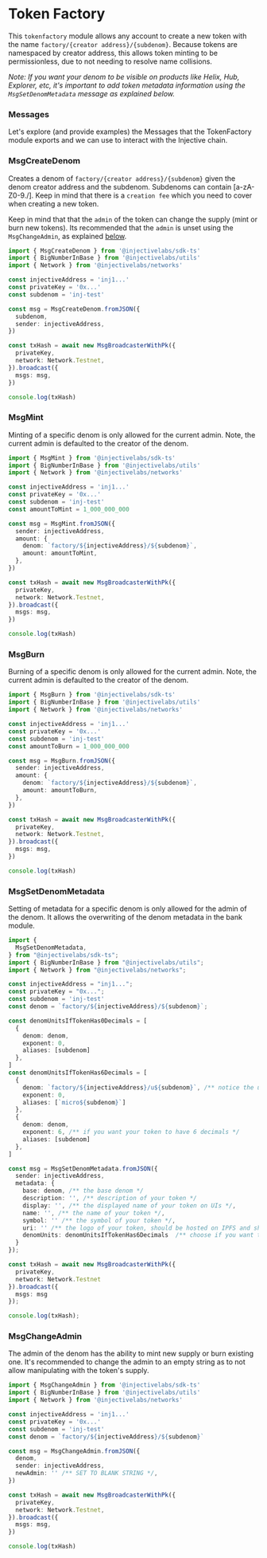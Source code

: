# Token Factory

This `tokenfactory` module allows any account to create a new token with the name `factory/{creator address}/{subdenom}`. Because tokens are namespaced by creator address, this allows token minting to be permissionless, due to not needing to resolve name collisions.

_Note: If you want your denom to be visible on products like Helix, Hub, Explorer, etc, it's important to add token metadata information using the `MsgSetDenomMetadata` message as explained below._

### Messages

Let's explore (and provide examples) the Messages that the TokenFactory module exports and we can use to interact with the Injective chain.

### MsgCreateDenom

Creates a denom of `factory/{creator address}/{subdenom}` given the denom creator address and the subdenom. Subdenoms can contain [a-zA-Z0-9./]. Keep in mind that there is a `creation fee` which you need to cover when creating a new token.

Keep in mind that that the `admin` of the token can change the supply (mint or burn new tokens). Its recommended that the `admin` is unset using the `MsgChangeAdmin`, as explained [below](#msgchangeadmin).

```ts
import { MsgCreateDenom } from '@injectivelabs/sdk-ts'
import { BigNumberInBase } from '@injectivelabs/utils'
import { Network } from '@injectivelabs/networks'

const injectiveAddress = 'inj1...'
const privateKey = '0x...'
const subdenom = 'inj-test'

const msg = MsgCreateDenom.fromJSON({
  subdenom,
  sender: injectiveAddress,
})

const txHash = await new MsgBroadcasterWithPk({
  privateKey,
  network: Network.Testnet,
}).broadcast({
  msgs: msg,
})

console.log(txHash)
```

### MsgMint

Minting of a specific denom is only allowed for the current admin. Note, the current admin is defaulted to the creator of the denom.

```ts
import { MsgMint } from '@injectivelabs/sdk-ts'
import { BigNumberInBase } from '@injectivelabs/utils'
import { Network } from '@injectivelabs/networks'

const injectiveAddress = 'inj1...'
const privateKey = '0x...'
const subdenom = 'inj-test'
const amountToMint = 1_000_000_000

const msg = MsgMint.fromJSON({
  sender: injectiveAddress,
  amount: {
    denom: `factory/${injectiveAddress}/${subdenom}`,
    amount: amountToMint,
  },
})

const txHash = await new MsgBroadcasterWithPk({
  privateKey,
  network: Network.Testnet,
}).broadcast({
  msgs: msg,
})

console.log(txHash)
```

### MsgBurn

Burning of a specific denom is only allowed for the current admin. Note, the current admin is defaulted to the creator of the denom.

```ts
import { MsgBurn } from '@injectivelabs/sdk-ts'
import { BigNumberInBase } from '@injectivelabs/utils'
import { Network } from '@injectivelabs/networks'

const injectiveAddress = 'inj1...'
const privateKey = '0x...'
const subdenom = 'inj-test'
const amountToBurn = 1_000_000_000

const msg = MsgBurn.fromJSON({
  sender: injectiveAddress,
  amount: {
    denom: `factory/${injectiveAddress}/${subdenom}`,
    amount: amountToBurn,
  },
})

const txHash = await new MsgBroadcasterWithPk({
  privateKey,
  network: Network.Testnet,
}).broadcast({
  msgs: msg,
})

console.log(txHash)
```

### MsgSetDenomMetadata

Setting of metadata for a specific denom is only allowed for the admin of the denom. It allows the overwriting of the denom metadata in the bank module.

```ts
import {
  MsgSetDenomMetadata,
} from "@injectivelabs/sdk-ts";
import { BigNumberInBase } from "@injectivelabs/utils";
import { Network } from "@injectivelabs/networks";

const injectiveAddress = "inj1...";
const privateKey = "0x...";
const subdenom = 'inj-test'
const denom = `factory/${injectiveAddress}/${subdenom}`;

const denomUnitsIfTokenHas0Decimals = [
  {
    denom: denom,
    exponent: 0,
    aliases: [subdenom]
  },
]
const denomUnitsIfTokenHas6Decimals = [
  {
    denom: `factory/${injectiveAddress}/u${subdenom}`, /** notice the u */
    exponent: 0,
    aliases: [`micro${subdenom}`]
  },
  {
    denom: denom,
    exponent: 6, /** if you want your token to have 6 decimals */
    aliases: [subdenom]
  },
]

const msg = MsgSetDenomMetadata.fromJSON({
  sender: injectiveAddress,
  metadata: {
    base: denom, /** the base denom */
    description: '', /** description of your token */
    display: '', /** the displayed name of your token on UIs */,
    name: '', /** the name of your token */,
    symbol: '' /** the symbol of your token */,
    uri: '' /** the logo of your token, should be hosted on IPFS and should be a small webp image */
    denomUnits: denomUnitsIfTokenHas6Decimals  /** choose if you want to have 6 or 0 decimals for the token */
  }
});

const txHash = await new MsgBroadcasterWithPk({
  privateKey,
  network: Network.Testnet
}).broadcast({
  msgs: msg
});

console.log(txHash);
```

### MsgChangeAdmin

The admin of the denom has the ability to mint new supply or burn existing one. It's recommended to change the admin to an empty string as to not allow manipulating with the token's supply.

```ts
import { MsgChangeAdmin } from '@injectivelabs/sdk-ts'
import { BigNumberInBase } from '@injectivelabs/utils'
import { Network } from '@injectivelabs/networks'

const injectiveAddress = 'inj1...'
const privateKey = '0x...'
const subdenom = 'inj-test'
const denom = `factory/${injectiveAddress}/${subdenom}`

const msg = MsgChangeAdmin.fromJSON({
  denom,
  sender: injectiveAddress,
  newAdmin: '' /** SET TO BLANK STRING */,
})

const txHash = await new MsgBroadcasterWithPk({
  privateKey,
  network: Network.Testnet,
}).broadcast({
  msgs: msg,
})

console.log(txHash)
```
